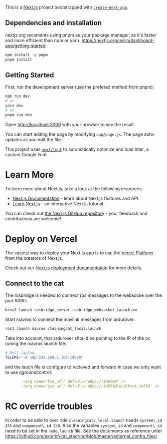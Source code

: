 This is a [Next.js](https://nextjs.org/) project bootstrapped with [`create-next-app`](https://github.com/vercel/next.js/tree/canary/packages/create-next-app).

## Dependencies and installation

nextjs.org recoments using pnpm as your package manager, as it's faster and more efficient than npm or yarn. <https://nextjs.org/learn/dashboard-app/getting-started>

```bash title=">_Terminal"
npm install -g pnpm 
pnpm install
```

## Getting Started

First, run the development server (use the prefered method from pnpm):

```bash
npm run dev
# or
yarn dev
# or
pnpm run dev
```

Open [http://localhost:3000](http://localhost:3000) with your browser to see the result.


You can start editing the page by modifying `app/page.js`. The page auto-updates as you edit the file.

This project uses [`next/font`](https://nextjs.org/docs/basic-features/font-optimization) to automatically optimize and load Inter, a custom Google Font.

# Learn More

To learn more about Next.js, take a look at the following resources:

- [Next.js Documentation](https://nextjs.org/docs) - learn about Next.js features and API.
- [Learn Next.js](https://nextjs.org/learn) - an interactive Next.js tutorial.

You can check out [the Next.js GitHub repository](https://github.com/vercel/next.js/) - your feedback and contributions are welcome!

# Deploy on Vercel

The easiest way to deploy your Next.js app is to use the [Vercel Platform](https://vercel.com/new?utm_medium=default-template&filter=next.js&utm_source=create-next-app&utm_campaign=create-next-app-readme) from the creators of Next.js.

Check out our [Next.js deployment documentation](https://nextjs.org/docs/deployment) for more details.

## Connect to the cat

The rosbridge is needed to connect ros messages to the websocke over the port 9090:

```bash
bros2 launch rosbridge_server rosbridge_websocket_launch.xm
```

Start mavros to connect the mavlink messages from ardurover:

```bash
ros2 launch mavros cleaningcat_local.launch
```

Take into account, that ardurover should be pointing to the IP of the pc runing the mavros launch file:

```bash title="/etc/default/ardurover"
# Dell laptop
TELEM1="-A udp:192.168.1.164:14650"
```

and the lauch file is configure to recieved and forward in case we only want to use qgroundcontrol:
```yaml title="/opt/ros/humble/share/mavros/launch/cleaningcat_local.launch"
        <arg name="fcu_url" default="udp://:14650@" />
        <arg name="gcs_url" default="udp://:14551@localhost:14550" />
```

# RC override troubles

In order to be able to over ride ```cleaningcat\_local.launch``` needs ```system\_id 255``` and ```component\_id 240```. Also the variables ```system\_id``` and ```component\_id``` need to be set in the ```node.launch``` file. See the documents as reference unter <https://github.com/axonbf/cat_steering/blob/master/external_config_files/>

